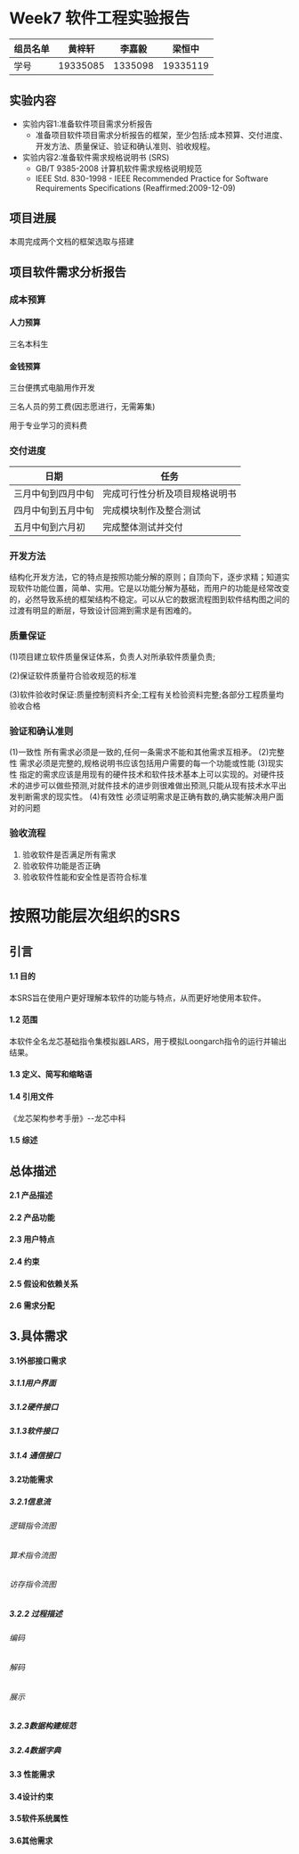 # Week7 软件工程实验报告

| 组员名单 | 黄梓轩   | 李嘉毅  | 梁恒中   |
| -------- | -------- | ------- | -------- |
| 学号     | 19335085 | 1335098 | 19335119 |

## 实验内容

- 实验内容1:准备软件项目需求分析报告
  - 准备项目软件项目需求分析报告的框架，至少包括:成本预算、交付进度、开发方法、质量保证、验证和确认准则、验收规程。
- 实验内容2:准备软件需求规格说明书 (SRS)
  - GB/T 9385-2008 计算机软件需求规格说明规范
  -  IEEE Std. 830-1998 - IEEE Recommended Practice for Software Requirements Specifications (Reaffirmed:2009-12-09)

## 项目进展

本周完成两个文档的框架选取与搭建

## 项目软件需求分析报告

### 成本预算

#### 人力预算

三名本科生

#### 金钱预算

三台便携式电脑用作开发

三名人员的劳工费(因志愿进行，无需筹集)

用于专业学习的资料费

### 交付进度

| 日期               | 任务                           |
| ------------------ | ------------------------------ |
| 三月中旬到四月中旬 | 完成可行性分析及项目规格说明书 |
| 四月中旬到五月中旬 | 完成模块制作及整合测试         |
| 五月中旬到六月初   | 完成整体测试并交付             |

### 开发方法

​	结构化开发方法，它的特点是按照功能分解的原则；自顶向下，逐步求精；知道实现软件功能位置，简单、实用。它是以功能分解为基础，而用户的功能是经常改变的，必然导致系统的框架结构不稳定。可以从它的数据流程图到软件结构图之间的过渡有明显的断层，导致设计回溯到需求是有困难的。

### 质量保证

(1)项目建立软件质量保证体系，负责人对所承软件质量负责;

(2)保证软件质量符合验收规范的标准

(3)软件验收时保证:质量控制资料齐全;工程有关检验资料完整;各部分工程质量均验收合格

### 验证和确认准则

(1)一致性 所有需求必须是一致的,任何一条需求不能和其他需求互相矛。
(2)完整性 需求必须是完整的,规格说明书应该包括用户需要的每一个功能或性能
(3)现实性 指定的需求应该是用现有的硬件技术和软件技术基本上可以实现的。对硬件技术的进步可以做些预测,对就件技术的进步则很难做出预测,只能从现有技术水平出发判断需求的现实性。
(4)有效性 必须证明需求是正确有数的,确实能解决用户面对的问题

### 验收流程

1. 验收软件是否满足所有需求
2. 验收软件功能是否正确
3. 验收软件性能和安全性是否符合标准

# 按照功能层次组织的SRS

## 引言

#### 1.1 目的

​	本SRS旨在使用户更好理解本软件的功能与特点，从而更好地使用本软件。

#### 1.2 范围

​	本软件全名龙芯基础指令集模拟器LARS，用于模拟Loongarch指令的运行并输出结果。

#### 1.3 定义、简写和缩略语

#### 1.4 引用文件

《龙芯架构参考手册》--龙芯中科

#### 1.5 综述

## 总体描述

#### 2.1 产品描述

#### 2.2 产品功能

#### 2.3 用户特点

#### 2.4 约束

#### 2.5 假设和依赖关系

#### 2.6 需求分配

## 3.具体需求

#### 3.1外部接口需求

##### 3.1.1用户界面

##### 3.1.2硬件接口

##### 3.1.3软件接口

##### 3.1.4 通信接口

#### 3.2功能需求

##### 3.2.1信息流

###### 逻辑指令流图

###### 算术指令流图

###### 访存指令流图

##### 3.2.2 过程描述

###### 编码

###### 解码

###### 展示

##### 3.2.3数据构建规范

##### 3.2.4数据字典

#### 3.3 性能需求

#### 3.4设计约束

#### 3.5软件系统属性

#### 3.6其他需求








